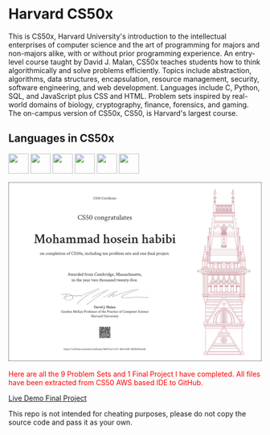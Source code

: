 # Harvard CS50x

This is CS50x, Harvard University's introduction to the intellectual enterprises of computer science and the art of programming for majors and non-majors alike, with or without prior programming experience. An entry-level course taught by David J. Malan, CS50x teaches students how to think algorithmically and solve problems efficiently. Topics include abstraction, algorithms, data structures, encapsulation, resource management, security, software engineering, and web development. Languages include C, Python, SQL, and JavaScript plus CSS and HTML. Problem sets inspired by real-world domains of biology, cryptography, finance, forensics, and gaming. The on-campus version of CS50x, CS50, is Harvard's largest course.

## Languages in CS50x
<img src="icons/c.png" width="40" height="40"> <img src="icons/python.png" width="40" height="40"> <img src="icons/sql.png" width="40" height="40"> <img src="icons/javascript.png" width="40" height="40"> <img src="icons/html.png" width="40" height="40"> <img src="icons/css.png" width="40" height="40">

![CS50x](harvard-CS50x.png)

<span style="color:red">Here are all the 9 Problem Sets and 1 Final Project I have completed. All files have been extracted from CS50 AWS based IDE to GitHub.</span>

[Live Demo Final Project](#)

This repo is not intended for cheating purposes, please do not copy the source code and pass it as your own.

